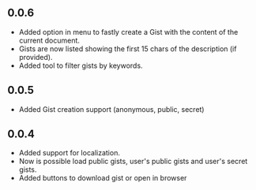 ## 0.0.6
* Added option in menu to fastly create a Gist with the content of the current document.
* Gists are now listed showing the first 15 chars of the description (if provided).
* Added tool to filter gists by keywords.

## 0.0.5
* Added Gist creation support (anonymous, public, secret)

## 0.0.4
* Added support for localization.
* Now is possible load public gists, user's public gists and user's secret gists.
* Added buttons to download gist or open in browser
